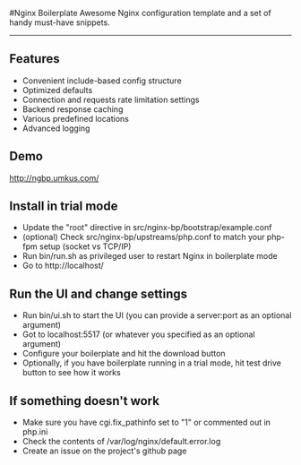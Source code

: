 #Nginx Boilerplate 
Awesome Nginx configuration template and a set of handy must-have snippets.

***
## Features
 * Convenient include-based config structure
 * Optimized defaults
 * Connection and requests rate limitation settings
 * Backend response caching
 * Various predefined locations
 * Advanced logging

## Demo
 http://ngbp.umkus.com/

## Install in trial mode
 * Update the "root" directive in src/nginx-bp/bootstrap/example.conf
 * (optional) Check src/nginx-bp/upstreams/php.conf to match your php-fpm setup (socket vs TCP/IP)
 * Run bin/run.sh as privileged user to restart Nginx in boilerplate mode
 * Go to http://localhost/

## Run the UI and change settings
 * Run bin/ui.sh to start the UI (you can provide a server:port as an optional argument)
 * Got to localhost:5517 (or whatever you specified as an optional argument)
 * Configure your boilerplate and hit the download button
 * Optionally, if you have boilerplate running in a trial mode, hit test drive button to see how it works

## If something doesn't work
 * Make sure you have cgi.fix_pathinfo set to "1" or commented out in php.ini
 * Check the contents of /var/log/nginx/default.error.log
 * Create an issue on the project's github page
